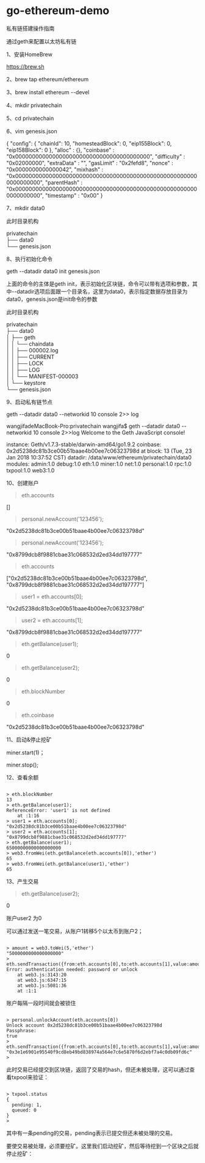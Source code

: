 # go-ethereum-demo
私有链搭建操作指南

通过geth来配置以太坊私有链

1、安装HomeBrew

https://brew.sh

2、brew tap ethereum/ethereum

3、brew install ethereum --devel

4、mkdir privatechain

5、cd privatechain

6、vim genesis.json

{
  "config": {
        "chainId": 10,
        "homesteadBlock": 0,
        "eip155Block": 0,
        "eip158Block": 0
    },
  "alloc"      : {},
  "coinbase"   : "0x0000000000000000000000000000000000000000",
  "difficulty" : "0x02000000",
  "extraData"  : "",
  "gasLimit"   : "0x2fefd8",
  "nonce"      : "0x0000000000000042",
  "mixhash"    : "0x0000000000000000000000000000000000000000000000000000000000000000",
  "parentHash" : "0x0000000000000000000000000000000000000000000000000000000000000000",
  "timestamp"  : "0x00"
}

7、mkdir data0

此时目录机构

privatechain  
├── data0  
└── genesis.json

8、执行初始化命令

geth --datadir data0 init genesis.json

上面的命令的主体是geth init，表示初始化区块链，命令可以带有选项和参数，其中--datadir选项后面跟一个目录名，这里为data0，表示指定数据存放目录为data0，genesis.json是init命令的参数

此时目录机构

privatechain  
├── data0  
│   ├── geth  
│   │   └── chaindata  
│   │       ├── 000002.log  
│   │       ├── CURRENT  
│   │       ├── LOCK  
│   │       ├── LOG  
│   │       └── MANIFEST-000003  
│   └── keystore  
└── genesis.json


9、启动私有链节点

geth --datadir data0 --networkid 10 console 2>> log

wangjifadeMacBook-Pro:privatechain wangjifa$ geth --datadir data0 --networkid 10 console 2>>log
Welcome to the Geth JavaScript console!

instance: Geth/v1.7.3-stable/darwin-amd64/go1.9.2
coinbase: 0x2d5238dc81b3ce00b51baae4b00ee7c06323798d
at block: 13 (Tue, 23 Jan 2018 10:37:52 CST)
 datadir: /data/www/ethereum/privatechain/data0
 modules: admin:1.0 debug:1.0 eth:1.0 miner:1.0 net:1.0 personal:1.0 rpc:1.0 txpool:1.0 web3:1.0

> 

> 

10、创建账户

> eth.accounts

[]

> personal.newAccount('123456');

"0x2d5238dc81b3ce00b51baae4b00ee7c06323798d"

> personal.newAccount('123456');

"0x8799dcb8f9881cbae31c068532d2ed34dd197777"

> eth.accounts

["0x2d5238dc81b3ce00b51baae4b00ee7c06323798d", "0x8799dcb8f9881cbae31c068532d2ed34dd197777"]

> user1 = eth.accounts[0];

"0x2d5238dc81b3ce00b51baae4b00ee7c06323798d"

> user2 = eth.accounts[1];

"0x8799dcb8f9881cbae31c068532d2ed34dd197777"

> eth.getBalance(user1);

0

> eth.getBalance(user2);

0

> eth.blockNumber

0

> eth.coinbase

"0x2d5238dc81b3ce00b51baae4b00ee7c06323798d"

11、启动&停止挖矿

miner.start(1)；

miner.stop();

12、查看余额
<pre><code>
> eth.blockNumber
13
> eth.getBalance(user1);
ReferenceError: 'user1' is not defined
    at <anonymous>:1:16
> user1 = eth.accounts[0];
"0x2d5238dc81b3ce00b51baae4b00ee7c06323798d"
> user2 = eth.accounts[1];
"0x8799dcb8f9881cbae31c068532d2ed34dd197777"
> eth.getBalance(user1);
65000000000000000000
> web3.fromWei(eth.getBalance(eth.accounts[0]),'ether')
65
> web3.fromWei(eth.getBalance(user1),'ether')
65
</code></pre>

13、产生交易

> eth.getBalance(user2);

0

 账户user2 为0
 
 可以通过发送一笔交易，从账户1转移5个以太币到账户2；
<pre><code>
> amount = web3.toWei(5,'ether')
"5000000000000000000"
> eth.sendTransaction({from:eth.accounts[0],to:eth.accounts[1],value:amount})
Error: authentication needed: password or unlock
    at web3.js:3143:20 
    at web3.js:6347:15
    at web3.js:5081:36
    at <anonymous>:1:1
</code></pre>

账户每隔一段时间就会被锁住

<pre><code>
> personal.unlockAccount(eth.accounts[0])
Unlock account 0x2d5238dc81b3ce00b51baae4b00ee7c06323798d
Passphrase: 
true
> eth.sendTransaction({from:eth.accounts[0],to:eth.accounts[1],value:amount})
"0x3e1e6901e95540f9cd8eb49bd838974a564e7c6e5870f6d2ebf7a4c0db09fd6c"
> 
</code></pre>

此时交易已经提交到区块链，返回了交易的hash，但还未被处理，这可以通过查看txpool来验证：

<pre><code>
> txpool.status
{
  pending: 1,
  queued: 0
}
> 
</code></pre>
 
其中有一条pending的交易，pending表示已提交但还未被处理的交易。

要使交易被处理，必须要挖矿。这里我们启动挖矿，然后等待挖到一个区块之后就停止挖矿：


 














